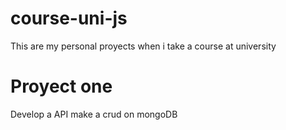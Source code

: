 # course-uni-js
This are my personal proyects when i take a course at university

# Proyect one
Develop a API make a crud on mongoDB 
